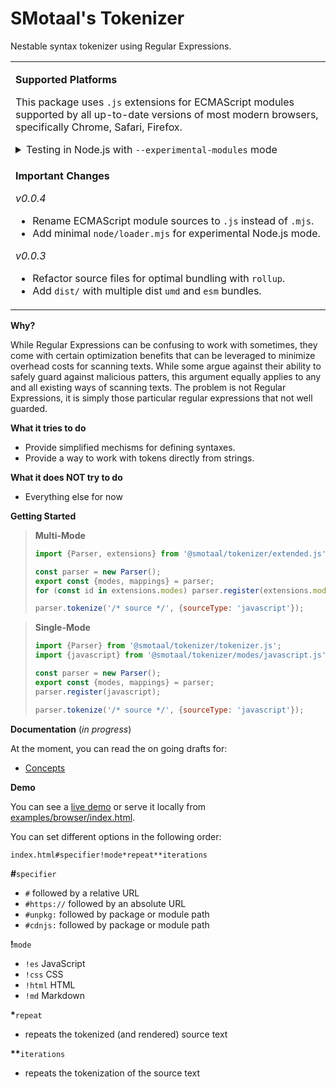 # SMotaal's Tokenizer

Nestable syntax tokenizer using Regular Expressions.

<table><tr><td>

**Supported Platforms**

This package uses `.js` extensions for ECMAScript modules supported by all up-to-date versions of most modern browsers, specifically Chrome, Safari, Firefox. <span><details><summary>Testing in Node.js with <code>--experimental-modules</code> mode</summary>

For supporting Node.js versions, you can use this package by opting to use the `--experimental-modules --loader @smotaal/tokenizer/node/loader.mjs` approach intended to only be used for experimental work.

If you use your own custom loader, you can configure it to resolve `.js` files in this package for files that do not have a sibling `.mjs` file as `format: 'esm'` (dual formats should mostly be restricted to the `dist` folder in general).

Please note that no efforts are intended to make this package operational with tooling commonly used to down-transpile code for runtimes that do not natively support ECMAScript modules. If you use this path and it works, it will likely not behave as intended leading to issues that I am not able to address.

</details></span></td></tr><tr><td>

**Important Changes**

*v0.0.4*
- Rename ECMAScript module sources to `.js` instead of `.mjs`.
- Add minimal `node/loader.mjs` for experimental Node.js mode.

*v0.0.3*
- Refactor source files for optimal bundling with `rollup`.
- Add `dist/` with multiple dist `umd` and `esm` bundles.

</details></td></tr></table>

**Why?**

While Regular Expressions can be confusing to work with sometimes, they come with certain optimization benefits that can be leveraged to minimize overhead costs for scanning texts. While some argue against their ability to safely guard against malicious patters, this argument equally applies to any and all existing ways of scanning texts. The problem is not Regular Expressions, it is simply those particular regular expressions that not well guarded.

**What it tries to do**

- Provide simplified mechisms for defining syntaxes.
- Provide a way to work with tokens directly from strings.

**What it does NOT try to do**

- Everything else for now

**Getting Started**

> **Multi-Mode**
>
> ```js
> import {Parser, extensions} from '@smotaal/tokenizer/extended.js';
>
> const parser = new Parser();
> export const {modes, mappings} = parser;
> for (const id in extensions.modes) parser.register(extensions.modes[id]);
>
> parser.tokenize('/* source */', {sourceType: 'javascript'});
> ```

> **Single-Mode**
>
> ```js
> import {Parser} from '@smotaal/tokenizer/tokenizer.js';
> import {javascript} from '@smotaal/tokenizer/modes/javascript.js';
>
> const parser = new Parser();
> export const {modes, mappings} = parser;
> parser.register(javascript);
>
> parser.tokenize('/* source */', {sourceType: 'javascript'});
> ```

**Documentation** (_in progress_)

At the moment, you can read the on going drafts for:

- [Concepts](./docs/Concepts.md)

**Demo**

You can see a [live demo](https://smotaal.github.io/experimental/markup/packages/@smotaal/tokenizer/examples/browser/) or serve it locally from [examples/browser/index.html](examples/browser/index.html).

You can set different options in the following order:

    index.html#specifier!mode*repeat**iterations

<b>#</b>`specifier`

- `#` followed by a relative URL
- `#https://` followed by an absolute URL
- `#unpkg:` followed by package or module path
- `#cdnjs:` followed by package or module path

<b>!</b>`mode`

- `!es` JavaScript
- `!css` CSS
- `!html` HTML
- `!md` Markdown

<b>\*</b>`repeat`

- repeats the tokenized (and rendered) source text

<b>\*\*</b>`iterations`

- repeats the tokenization of the source text
